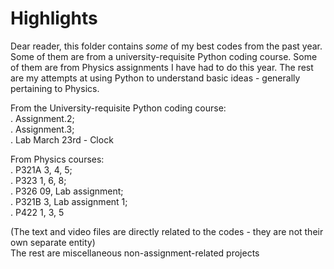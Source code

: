 # Highlights

Dear reader, this folder contains *some* of my best codes from the past year. Some of them are from a university-requisite Python coding course. Some of them are from Physics assignments I have had to do this year. The rest are my attempts at using Python to understand basic ideas - generally pertaining to Physics.


From the University-requisite Python coding course:  
.
Assignment.2;  
.
Assignment.3;  
.
Lab March 23rd - Clock


From Physics courses:  
.
P321A 3, 4, 5;   
.
P323 1, 6, 8;  
.
P326 09, Lab assignment;   
.
P321B 3, Lab assignment 1;   
.
P422 1, 3, 5   


(The text and video files are directly related to the codes - they are not their own separate entity)   
The rest are miscellaneous non-assignment-related projects
